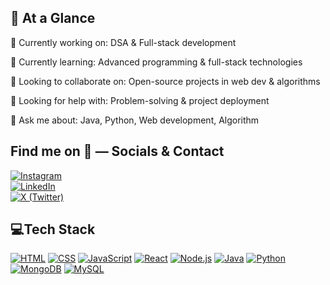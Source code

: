 ## 💫 **At a Glance**

🔭 Currently working on: DSA & Full-stack development

🌱 Currently learning: Advanced programming & full-stack technologies

👯 Looking to collaborate on: Open-source projects in web dev & algorithms

🤔 Looking for help with: Problem-solving & project deployment

💬 Ask me about: Java, Python, Web development, Algorithm

## **Find me on 🔗 — Socials & Contact**

[![Instagram](https://img.shields.io/badge/📸-Instagram-E4405F?style=for-the-badge)](https://instagram.com/saiharini_0910)  
[![LinkedIn](https://img.shields.io/badge/💼-LinkedIn-0077B5?style=for-the-badge)](https://www.linkedin.com/in/sai-harini-monapati-09ab67270)  
[![X (Twitter)](https://img.shields.io/badge/🐦-X_Twitter-1DA1F2?style=for-the-badge)](https://x.com/saiharini_0910)

## **💻Tech Stack**

[![HTML](https://img.shields.io/badge/🌐-HTML5-E34F26?style=for-the-badge)](#)
[![CSS](https://img.shields.io/badge/🎨-CSS3-1572B6?style=for-the-badge)](#)
[![JavaScript](https://img.shields.io/badge/🟨-JavaScript-F7DF1E?style=for-the-badge&logo=javascript&logoColor=black)](#)
[![React](https://img.shields.io/badge/⚛️-React-61DAFB?style=for-the-badge&logo=react&logoColor=black)](#)
[![Node.js](https://img.shields.io/badge/🌱-Node.js-339933?style=for-the-badge&logo=node.js&logoColor=white)](#)
[![Java](https://img.shields.io/badge/☕-Java-007396?style=for-the-badge&logo=java&logoColor=white)](#)
[![Python](https://img.shields.io/badge/🐍-Python-3776AB?style=for-the-badge&logo=python&logoColor=white)](#)
[![MongoDB](https://img.shields.io/badge/🍃-MongoDB-47A248?style=for-the-badge&logo=mongodb&logoColor=white)](#)
[![MySQL](https://img.shields.io/badge/🛢️-MySQL-4479A1?style=for-the-badge&logo=mysql&logoColor=white)](#)



